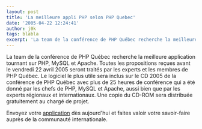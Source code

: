 ```yaml
---
layout: post
title: 'La meilleure appli PHP selon PHP Quebec'
date: '2005-04-22 12:24:41'
author: j0k
tags: blabla
excerpt: 'La team de la conférence de PHP Québec recherche la meilleure application tournant sur PHP, MySQL et Apache. Toutes les propositions reçues avant le vendredi 22 avril 2005 seront traités par les experts et les membres de PHP Québec.   Le logiciel le plus utile sera inclus sur le CD 2005 de la conférence de PHP Québec avec plus de 25 heures de conférence qui a été donné      ...'
---
```


La team de la conférence de PHP Québec recherche la meilleure application tournant sur PHP, MySQL et Apache. Toutes les propositions reçues avant le vendredi 22 avril 2005 seront traités par les experts et les membres de PHP Québec.   Le logiciel le plus utile sera inclus sur le CD 2005 de la conférence de PHP Québec avec plus de 25 heures de conférence qui a été donné par les chefs de PHP, MySQL et Apache, aussi bien que par les experts régionaux et internationaux. Une copie du CD-ROM sera distribuée gratuitement au chargé de projet.

Envoyez votre [application](http://conf.phpquebec.org/en/cdrom2005/application) dès aujourd'hui et faites valoir votre savoir-faire auprès de la communauté internationale.
